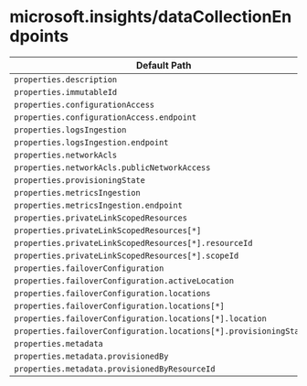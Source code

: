 # microsoft.insights/dataCollectionEndpoints

| Default Path | Alias |
|---|---|
| `properties.description` | `Microsoft.Insights/dataCollectionEndpoints/description` |
| `properties.immutableId` | `Microsoft.Insights/dataCollectionEndpoints/immutableId` |
| `properties.configurationAccess` | `Microsoft.Insights/dataCollectionEndpoints/configurationAccess` |
| `properties.configurationAccess.endpoint` | `Microsoft.Insights/dataCollectionEndpoints/configurationAccess.endpoint` |
| `properties.logsIngestion` | `Microsoft.Insights/dataCollectionEndpoints/logsIngestion` |
| `properties.logsIngestion.endpoint` | `Microsoft.Insights/dataCollectionEndpoints/logsIngestion.endpoint` |
| `properties.networkAcls` | `Microsoft.Insights/dataCollectionEndpoints/networkAcls` |
| `properties.networkAcls.publicNetworkAccess` | `Microsoft.Insights/dataCollectionEndpoints/networkAcls.publicNetworkAccess` |
| `properties.provisioningState` | `Microsoft.Insights/dataCollectionEndpoints/provisioningState` |
| `properties.metricsIngestion` | `Microsoft.Insights/dataCollectionEndpoints/metricsIngestion` |
| `properties.metricsIngestion.endpoint` | `Microsoft.Insights/dataCollectionEndpoints/metricsIngestion.endpoint` |
| `properties.privateLinkScopedResources` | `Microsoft.Insights/dataCollectionEndpoints/privateLinkScopedResources` |
| `properties.privateLinkScopedResources[*]` | `Microsoft.Insights/dataCollectionEndpoints/privateLinkScopedResources[*]` |
| `properties.privateLinkScopedResources[*].resourceId` | `Microsoft.Insights/dataCollectionEndpoints/privateLinkScopedResources[*].resourceId` |
| `properties.privateLinkScopedResources[*].scopeId` | `Microsoft.Insights/dataCollectionEndpoints/privateLinkScopedResources[*].scopeId` |
| `properties.failoverConfiguration` | `Microsoft.Insights/dataCollectionEndpoints/failoverConfiguration` |
| `properties.failoverConfiguration.activeLocation` | `Microsoft.Insights/dataCollectionEndpoints/failoverConfiguration.activeLocation` |
| `properties.failoverConfiguration.locations` | `Microsoft.Insights/dataCollectionEndpoints/failoverConfiguration.locations` |
| `properties.failoverConfiguration.locations[*]` | `Microsoft.Insights/dataCollectionEndpoints/failoverConfiguration.locations[*]` |
| `properties.failoverConfiguration.locations[*].location` | `Microsoft.Insights/dataCollectionEndpoints/failoverConfiguration.locations[*].location` |
| `properties.failoverConfiguration.locations[*].provisioningStatus` | `Microsoft.Insights/dataCollectionEndpoints/failoverConfiguration.locations[*].provisioningStatus` |
| `properties.metadata` | `Microsoft.Insights/dataCollectionEndpoints/metadata` |
| `properties.metadata.provisionedBy` | `Microsoft.Insights/dataCollectionEndpoints/metadata.provisionedBy` |
| `properties.metadata.provisionedByResourceId` | `Microsoft.Insights/dataCollectionEndpoints/metadata.provisionedByResourceId` |

